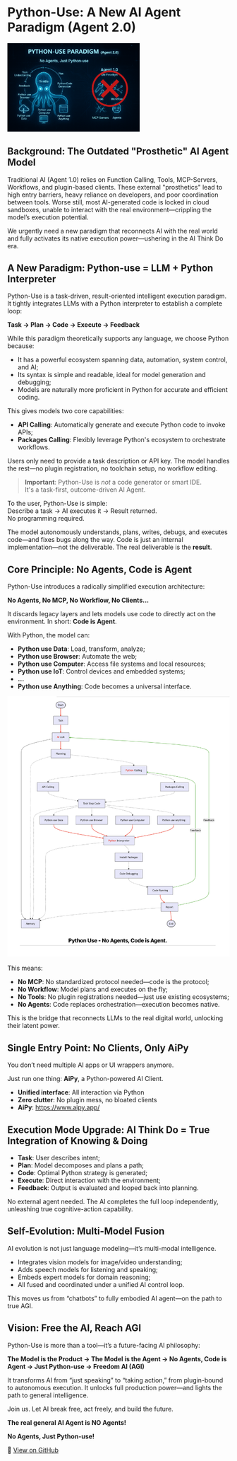# Python-Use: A New AI Agent Paradigm (Agent 2.0)

<img src="aipy.jpg" alt="AIPy" width="300">

## Background: The Outdated "Prosthetic" AI Agent Model

Traditional AI (Agent 1.0) relies on Function Calling, Tools, MCP-Servers, Workflows, and plugin-based clients. These external "prosthetics" lead to high entry barriers, heavy reliance on developers, and poor coordination between tools. Worse still, most AI-generated code is locked in cloud sandboxes, unable to interact with the real environment—crippling the model’s execution potential.

We urgently need a new paradigm that reconnects AI with the real world and fully activates its native execution power—ushering in the AI Think Do era.

## A New Paradigm: Python-use = LLM + Python Interpreter

Python-Use is a task-driven, result-oriented intelligent execution paradigm. It tightly integrates LLMs with a Python interpreter to establish a complete loop:

**Task → Plan → Code → Execute → Feedback**

While this paradigm theoretically supports any language, we choose Python because:

- It has a powerful ecosystem spanning data, automation, system control, and AI;
- Its syntax is simple and readable, ideal for model generation and debugging;
- Models are naturally more proficient in Python for accurate and efficient coding.

This gives models two core capabilities:

- **API Calling**: Automatically generate and execute Python code to invoke APIs;
- **Packages Calling**: Flexibly leverage Python's ecosystem to orchestrate workflows.

Users only need to provide a task description or API key. The model handles the rest—no plugin registration, no toolchain setup, no workflow editing.

> **Important**: Python-Use is *not* a code generator or smart IDE.  
> It's a task-first, outcome-driven AI Agent.

To the user, Python-Use is simple:  
Describe a task → AI executes it → Result returned.  
No programming required.

The model autonomously understands, plans, writes, debugs, and executes code—and fixes bugs along the way. Code is just an internal implementation—not the deliverable. The real deliverable is the **result**.

## Core Principle: No Agents, Code is Agent

Python-Use introduces a radically simplified execution architecture:

**No Agents, No MCP, No Workflow, No Clients...**

It discards legacy layers and lets models use code to directly act on the environment. In short: **Code is Agent**.

With Python, the model can:

- **Python use Data**: Load, transform, analyze;
- **Python use Browser**: Automate the web;
- **Python use Computer**: Access file systems and local resources;
- **Python use IoT**: Control devices and embedded systems;
- **...** 
- **Python use Anything**: Code becomes a universal interface.

![Python-Use-Diagram](python-use-wf.png)

This means:

- **No MCP**: No standardized protocol needed—code is the protocol;
- **No Workflow**: Model plans and executes on the fly;
- **No Tools**: No plugin registrations needed—just use existing ecosystems;
- **No Agents**: Code replaces orchestration—execution becomes native.

This is the bridge that reconnects LLMs to the real digital world, unlocking their latent power.

## Single Entry Point: No Clients, Only AiPy

You don’t need multiple AI apps or UI wrappers anymore.

Just run one thing: **AiPy**, a Python-powered AI Client.

- **Unified interface**: All interaction via Python
- **Zero clutter**: No plugin mess, no bloated clients
- **AiPy**: https://www.aipy.app/

## Execution Mode Upgrade: AI Think Do = True Integration of Knowing & Doing

- **Task**: User describes intent;
- **Plan**: Model decomposes and plans a path;
- **Code**: Optimal Python strategy is generated;
- **Execute**: Direct interaction with the environment;
- **Feedback**: Output is evaluated and looped back into planning.

No external agent needed. The AI completes the full loop independently, unleashing true cognitive-action capability.

## Self-Evolution: Multi-Model Fusion

AI evolution is not just language modeling—it’s multi-modal intelligence.

- Integrates vision models for image/video understanding;
- Adds speech models for listening and speaking;
- Embeds expert models for domain reasoning;
- All fused and coordinated under a unified AI control loop.

This moves us from “chatbots” to fully embodied AI agent—on the path to true AGI.

## Vision: Free the AI, Reach AGI

Python-Use is more than a tool—it’s a future-facing AI philosophy:

**The Model is the Product → The Model is the Agent → No Agents, Code is Agent → Just Python-use → Freedom AI (AGI)**

It transforms AI from “just speaking” to “taking action,” from plugin-bound to autonomous execution. It unlocks full production power—and lights the path to general intelligence.

Join us. Let AI break free, act freely, and build the future.

**The real general AI Agent is NO Agents!** 

**No Agents, Just Python-use!**

🔗 [View on GitHub](https://github.com/knownsec/aipyapp)
